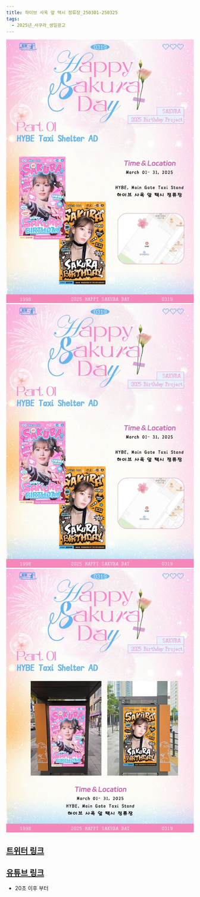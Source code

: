 ```yaml
---
title: 하이브 사옥 앞 택시 정류장_250301-250325
tags:
  - 2025년_사쿠라_생일광고
---
```

<img src="/assets/1740564422.jpg"/>
<img src="/assets/1740564422.jpg"/>
<img src="/assets/1741093959.jpg"/>

## [트위터 링크](https://x.com/39Miyawakis/status/1890325866246467779?t=enwotJhu9RfYIoTeorBZPQ&s=19)
## [유튜브 링크](https://youtu.be/j8Rxz0c_jTk&t=23)
 
 - 20초 이후 부터